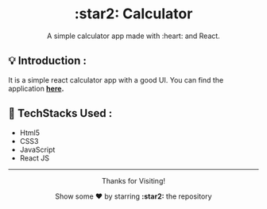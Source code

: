 <h1 align="center"> :star2: Calculator </h1>
<p align="center"> A simple calculator app made with :heart: and React.</p>

## :bulb: Introduction :
It is a simple react calculator app with a good UI.
You can find the application **[here](https://ankurbhadauria.github.io/calculator/).**

## :star2: TechStacks Used : 
- Html5
- CSS3
- JavaScript 
- React JS
 
---

<p align="center">
<p align="center">Thanks for Visiting!</p>
<p align="center">Show some ❤️ by starring <b>:star2:</b> the repository</p>
</p>
